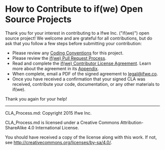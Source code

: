 # How to Contribute to if(we) Open Source Projects

Thank you for your interest in contributing to a Ifwe Inc. ("if(we)") open source project! We welcome and are grateful for all contributions, but do ask that you follow a few steps before submitting your contribution:

* Please review any [Coding Conventions](./coding_conventions.md) for this project.
* Please review the [if(we) Pull Request Process](./pull_requests.md).
* Read and complete the [if(we) Contributor License Agreement](./CLA.md). Learn more about the agreement in its [Appendix](./CLA-appendix.md).
* When complete, email a PDF of the signed agreement to [legal@ifwe.co](mailto:legal@ifwe.co).
* Once you have received a confirmation that your signed CLA was received, contribute your code, documentation, or any other materials to if(we).

Thank you again for your help!

-----

CLA_Process.md: Copyright 2015 Ifwe Inc.

CLA_Process.md is licensed under a Creative Commons Attribution-ShareAlike 4.0 International License.

You should have received a copy of the license along with this work. If not, see <http://creativecommons.org/licenses/by-sa/4.0/>.
